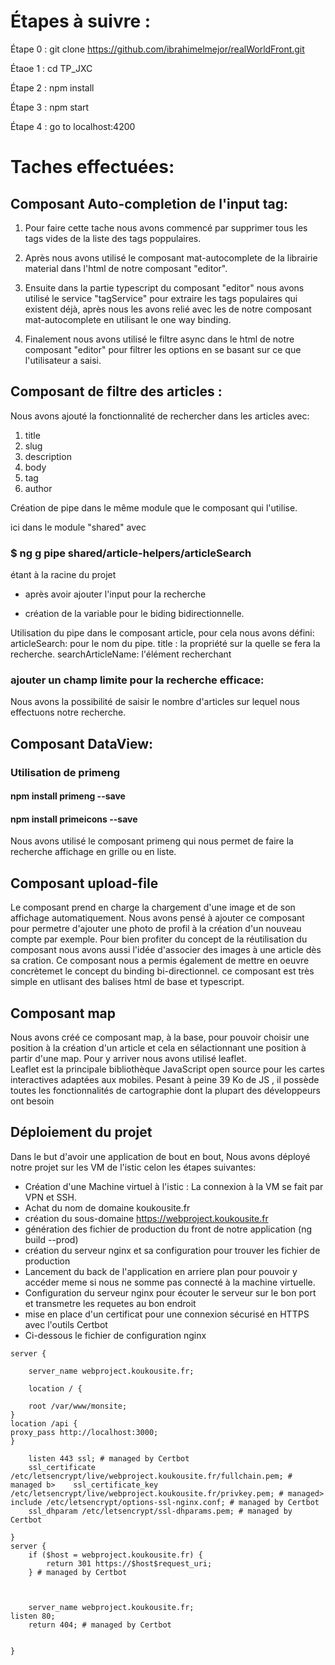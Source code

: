 # Étapes à suivre :

Étape 0 : git clone https://github.com/ibrahimelmejor/realWorldFront.git

Étaoe 1 : cd TP_JXC

Étape 2 : npm install

Étape 3 : npm start

Étape 4 : go to localhost:4200

# Taches effectuées:

## Composant Auto-completion de l'input tag:

1. Pour faire cette tache nous avons commencé par supprimer tous les tags vides de la liste des tags poppulaires.

2. Après nous avons utilisé le composant mat-autocomplete de la librairie material dans l'html de notre composant "editor".

3. Ensuite dans la partie typescript du composant "editor" nous avons utilisé le service "tagService" pour extraire les tags populaires qui existent déjà, après nous les avons relié avec les <mat-option> de notre composant mat-autocomplete en utilisant le one way binding.

4. Finalement nous avons utilisé le filtre async dans le html de notre composant "editor" pour filtrer les options en se basant sur ce que l'utilisateur a saisi.

## Composant de filtre des articles :

Nous avons ajouté la fonctionnalité de rechercher dans les articles avec:
  1. title
  2. slug
  3. description
  4. body
  5. tag
  6. author
 
Création de pipe dans le même module que le composant qui l'utilise.

ici dans le module "shared" avec

### $ ng g pipe shared/article-helpers/articleSearch 
étant à la racine du projet

- après avoir ajouter l'input pour la recherche

- création de la variable pour le biding bidirectionnelle.

Utilisation du pipe dans le composant article, pour cela nous avons défini: 
articleSearch: pour le nom du pipe.
title : la propriété sur la quelle se fera la recherche.
searchArticleName: l'élément recherchant

### ajouter un champ limite pour la recherche efficace:

Nous avons la possibilité de saisir le nombre d'articles sur lequel nous effectuons notre recherche.

## Composant DataView:
### Utilisation de primeng
#### npm install primeng --save
#### npm install primeicons --save
Nous avons utilisé le composant primeng qui nous permet de faire la recherche affichage en grille ou en liste.
## Composant upload-file
Le composant prend en charge la chargement d'une image et de son affichage automatiquement. Nous avons pensé à ajouter ce composant pour permetre d'ajouter une photo de profil à la création d'un nouveau compte par exemple. Pour bien profiter du concept de la réutilisation du composant nous avons aussi l'idée d'associer des images à une article dès sa cration. Ce composant nous a permis également de mettre en oeuvre concrètemet le concept du binding bi-directionnel. ce composant est très simple en utlisant des balises html de base et typescript.
## Composant map
Nous avons créé ce composant map, à la base, pour pouvoir choisir une position à la création d'un article et cela en sélactionnant une position à partir d'une map. Pour y arriver nous avons utilisé leaflet. <br> Leaflet est la principale bibliothèque JavaScript open source pour les cartes interactives adaptées aux mobiles. Pesant à peine 39 Ko de JS , il possède toutes les fonctionnalités de cartographie dont la plupart des développeurs ont besoin 
## Déploiement du projet
Dans le but d'avoir une application de bout en bout, Nous avons déployé notre projet sur les VM de l'istic celon les étapes suivantes:<br>
+ Création d'une Machine virtuel à l'istic : La connexion à la VM se fait par VPN et SSH.
+ Achat du nom de domaine koukousite.fr
+ création du sous-domaine https://webproject.koukousite.fr
+ génération des fichier de production du front de notre application (ng build --prod)
+ création du serveur nginx et sa configuration pour trouver les fichier de production
+ Lancement du back de l'application en arriere plan pour pouvoir y accéder meme si nous ne somme pas connecté à la machine virtuelle.
+ Configuration du serveur nginx pour écouter le serveur sur le bon port et transmetre les requetes au bon endroit
+ mise en place d'un certificat pour une connexion sécurisé en HTTPS avec l'outils Certbot
+ Ci-dessous le fichier de configuration nginx

```
server {

    server_name webproject.koukousite.fr;

    location / {

    root /var/www/monsite;
}
location /api {
proxy_pass http://localhost:3000;
}

    listen 443 ssl; # managed by Certbot
    ssl_certificate /etc/letsencrypt/live/webproject.koukousite.fr/fullchain.pem; # managed b>    ssl_certificate_key /etc/letsencrypt/live/webproject.koukousite.fr/privkey.pem; # managed>    include /etc/letsencrypt/options-ssl-nginx.conf; # managed by Certbot
    ssl_dhparam /etc/letsencrypt/ssl-dhparams.pem; # managed by Certbot

}
server {
    if ($host = webproject.koukousite.fr) {
        return 301 https://$host$request_uri;
    } # managed by Certbot



    server_name webproject.koukousite.fr;
listen 80;
    return 404; # managed by Certbot


}
```





